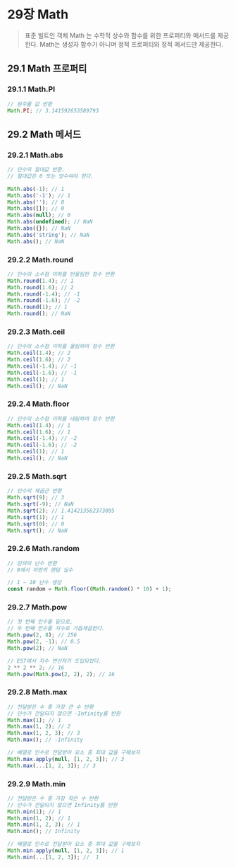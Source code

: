 # 29장 Math

> 표준 빌트인 객체 Math 는 수학적 상수와 함수를 위한 프로퍼티와 메서드를 제공한다.
> Math는 생성자 함수가 아니며 정적 프로퍼티와 정적 메서드만 제공한다.

## 29.1 Math 프로퍼티

### 29.1.1 Math.PI

```jsx
// 원주율 값 반환
Math.PI; // 3.141592653589793
```

## 29.2 Math 메서드

### 29.2.1 Math.abs

```jsx
// 인수의 절대값 반환. 
// 절대값은 0 또는 양수여야 한다.

Math.abs(-1); // 1
Math.abs('-1'); // 1
Math.abs(''); // 0
Math.abs([]); // 0
Math.abs(null); // 0
Math.abs(undefined); // NaN
Math.abs({}); // NaN
Math.abs('string'); // NaN
Math.abs(); // NaN
```

### 29.2.2 Math.round

```jsx
// 인수의 소수점 이하를 반올림한 정수 반환
Math.round(1.4); // 1
Math.round(1.6); // 2
Math.round(-1.4); // -1
Math.round(-1.6); // -2
Math.round(1); // 1
Math.round(); // NaN
```

### 29.2.3 Math.ceil
```jsx
// 인수의 소수점 이하를 올림하여 정수 반환
Math.ceil(1.4); // 2
Math.ceil(1.6); // 2
Math.ceil(-1.4); // -1
Math.ceil(-1.6); // -1
Math.ceil(1); // 1
Math.ceil(); // NaN
```

### 29.2.4 Math.floor
```jsx
// 인수의 소수점 이하를 내림하여 정수 반환
Math.ceil(1.4); // 1
Math.ceil(1.6); // 1
Math.ceil(-1.4); // -2
Math.ceil(-1.6); // -2
Math.ceil(1); // 1
Math.ceil(); // NaN
```

### 29.2.5 Math.sqrt
```jsx
// 인수의 제곱근 반환
Math.sqrt(9); // 3
Math.sqrt(-9); // NaN
Math.sqrt(2); // 1.414213562373095
Math.sqrt(1); // 1
Math.sqrt(0); // 0
Math.sqrt(); // NaN
```

### 29.2.6 Math.random
```jsx
// 임의의 난수 반환
// 0에서 미만의 랜덤 실수

// 1 ~ 10 난수 생성
const random = Math.floor((Math.random() * 10) + 1);
```

### 29.2.7 Math.pow
```jsx
// 첫 번째 인수를 밑으로,
// 두 번째 인수를 지수로 거듭제곱한다.
Math.pow(2, 8); // 256
Math.pow(2, -1); // 0.5
Math.pow(2); // NaN

// ES7에서 지수 연산자가 도입되었다.
2 ** 2 ** 2; // 16
Math.pow(Math.pow(2, 2), 2); // 16
```

### 29.2.8 Math.max
```jsx
// 전달받은 수 중 가장 큰 수 반환
// 인수가 전달되지 않으면 -Infinity를 반환
Math.max(1); // 1
Math.max(1, 2); // 2
Math.max(1, 2, 3); // 3
Math.max(); // -Infinity

// 배열로 인수로 전달받아 요소 중 최대 값을 구해보자
Math.max.apply(null, [1, 2, 3]); // 3
Math.max(...[1, 2, 3]); // 3
```

### 29.2.9 Math.min
```jsx
// 전달받은 수 중 가장 작은 수 반환
// 인수가 전달되지 않으면 Infinity를 반환
Math.min(1); // 1
Math.min(1, 2); // 1
Math.min(1, 2, 3); // 1
Math.min(); // Infinity

// 배열로 인수로 전달받아 요소 중 최대 값을 구해보자
Math.min.apply(null, [1, 2, 3]); // 1
Math.min(...[1, 2, 3]); //  1
```

